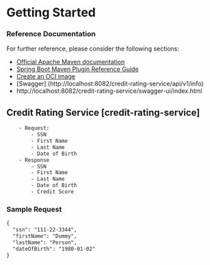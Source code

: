 # Getting Started

### Reference Documentation
For further reference, please consider the following sections:

* [Official Apache Maven documentation](https://maven.apache.org/guides/index.html)
* [Spring Boot Maven Plugin Reference Guide](https://docs.spring.io/spring-boot/3.3.2/maven-plugin)
* [Create an OCI image](https://docs.spring.io/spring-boot/3.3.2/maven-plugin/build-image.html)
* [Swagger] (http://localhost:8082/credit-rating-service/api/v1/info)
* http://localhost:8082/credit-rating-service/swagger-ui/index.html


## Credit Rating Service    [credit-rating-service]
```html
    - Request:
        - SSN
        - First Name
        - Last Name
        - Date of Birth 
    - Response
        - SSN
        - First Name
        - Last Name
        - Date of Birth
        - Credit Score
```
### Sample Request 
```html
{
  "ssn": "111-22-3344",
  "firstName": "Dummy",
  "lastName": "Person",
  "dateOfBirth": "1980-01-02"
}
```